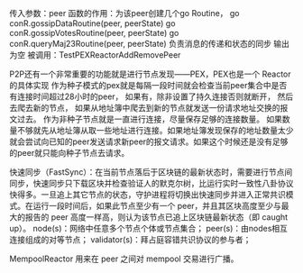 传入参数：peer
函数的作用：为该peer创建几个go Routine，
go conR.gossipDataRoutine(peer, peerState)
go conR.gossipVotesRoutine(peer, peerState)
go conR.queryMaj23Routine(peer, peerState)
负责消息的传递和状态的同步
输出为空
被调用：TestPEXReactorAddRemovePeer


P2P还有一个非常重要的功能就是进行节点发现——PEX，PEX也是一个 Reactor 的具体实现
作为种子模式的pex就是每隔一段时间就会检查当前peer集合中是否有连接时间超过28小时的peer， 如果有，除非设置了持久连接否则就断开， 然后去爬去新的节点， 如果从地址簿中爬去到新的节点就发送一份请求地址交换的报文过去。
作为非种子节点就是一直进行连接，尽量保存足够的连接数量。 如果数量不够就先从地址簿从取一些地址进行连接。如果地址簿发现保存的地址数量太少就会尝试向已知的peer发送请求新peer的报文请求。如果这个时候还是没有足够的peer就只能向种子节点去请求。

快速同步（FastSync）：在当前节点落后于区块链的最新状态时，需要进行节点间同步，快速同步只下载区块并检查验证人的默克尔树，比运行实时一致性八卦协议快得多。一旦追上其它节点的状态，守护进程将切换出快速同步并进入正常共识模式。在运行一段时间后，如果此节点至少有一个 peer，并且其区块高度至少与最大的报告的 peer 高度一样高，则认为该节点已追上区块链最新状态（即 caught up）。
node(s)：网络中任意多个节点个体或节点集合；
peer(s)：由nodes相互连接组成的对等节点；
validator(s)：拜占庭容错共识协议的参与者；

MempoolReactor 用来在 peer 之间对 mempool 交易进行广播。